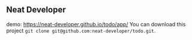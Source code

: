 ## Neat Developer
demo: https://neat-developer.github.io/todo/app/
You can download this project `git clone git@github.com:neat-developer/todo.git`.

